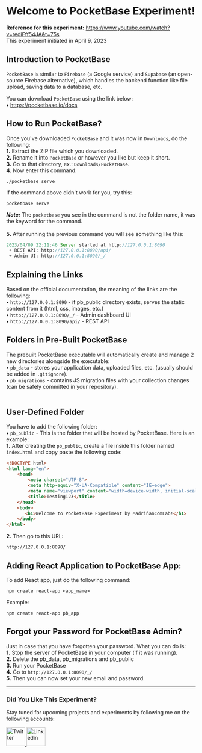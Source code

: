 # Welcome to PocketBase Experiment!
<b>Reference for this experiment:</b> https://www.youtube.com/watch?v=rediFff54JA&t=75s<br/>
This experiment initiated in April 9, 2023

## Introduction to PocketBase
`PocketBase` is similar to `Firebase` (a Google service) and `Supabase` (an open-source Firebase alternative), which handles the backend function like file upload, saving data to a database, etc.<br/>

You can download `PocketBase` using the link below:<br/>
<b>•</b> https://pocketbase.io/docs

## How to Run PocketBase?
Once you've downloaded `PocketBase` and it was now in `Downloads`, do the following:<br/>
<b>1.</b> Extract the ZIP file which you downloaded.<br/>
<b>2.</b> Rename it into `PocketBase` or however you like but keep it short.<br/>
<b>3.</b> Go to that directory, ex.: `Downloads/PocketBase`.<br/>
<b>4.</b> Now enter this command:
```
./pocketbase serve
```
If the command above didn't work for you, try this:
```
pocketbase serve
```

<b><em>Note:</em></b> The `pocketbase` you see in the command is not the folder name, it was the keyword for the command.<br/><br/>
<b>5.</b> After running the previous command you will see something like this:
```javascript
2023/04/09 22:11:46 Server started at http://127.0.0.1:8090
 ➜ REST API: http://127.0.0.1:8090/api/
 ➜ Admin UI: http://127.0.0.1:8090/_/
```

## Explaining the Links
Based on the official documentation, the meaning of the links are the following:<br/>
<b>•</b> `http://127.0.0.1:8090` - if pb_public directory exists, serves the static content from it (html, css, images, etc.)<br/>
<b>•</b> `http://127.0.0.1:8090/_/` - Admin dashboard UI<br/>
<b>•</b> `http://127.0.0.1:8090/api/` - REST API<br/>

## Folders in Pre-Built PocketBase
The prebuilt PocketBase executable will automatically create and manage 2 new directories alongside the executable:<br/>
<b>•</b> `pb_data` - stores your application data, uploaded files, etc. (usually should be added in `.gitignore`).<br/>
<b>•</b> `pb_migrations` - contains JS migration files with your collection changes (can be safely committed in your repository).<br/><br/>

## User-Defined Folder
You have to add the following folder:<br/>
<b>•</b> `pb_public` - This is the folder that will be hosted by PocketBase. Here is an example:<br/>
<b>1.</b> After creating the `pb_public`, create a file inside this folder named `index.html` and copy paste the following code:
```html
<!DOCTYPE html>
<html lang="en">
    <head>
        <meta charset="UTF-8">
        <meta http-equiv="X-UA-Compatible" content="IE=edge">
        <meta name="viewport" content="width=device-width, initial-scale=1.0">
        <title>Testing123</title>
    </head>
    <body>
       <h1>Welcome to PocketBase Experiment by MadriñanComLab!</h1> 
    </body>
</html>
```
<b>2.</b> Then go to this URL:
```
http://127.0.0.1:8090/
``` 

## Adding React Application to PocketBase App:
To add React app, just do the following command:
```
npm create react-app <app_name>
```

Example:
```
npm create react-app pb_app
```

## Forgot your Password for PocketBase Admin?
Just in case that you have forgotten your password. What you can do is:<br/>
<b>1.</b> Stop the server of PocketBase in your computer (if it was running).<br/>
<b>2.</b> Delete the pb_data, pb_migrations and pb_public<br/>
<b>3.</b> Run your PocketBase<br/>
<b>4.</b> Go to `http://127.0.0.1:8090/_/`<br/>
<b>5.</b> Then you can now set your new email and password. 

----
### Did You Like This Experiment?
Stay tuned for upcoming projects and experiments by following me on the following accounts:
<p float="left">
  <a href="https://twitter.com/MadrinanComLab">
  <img src="https://user-images.githubusercontent.com/74145874/219954290-0afa8626-f2b5-44a9-8130-1ccce187ac06.png" width="50px" title="Twitter"/>
  </a>
  <a href="https://www.linkedin.com/in/john-clifford-madri%C3%B1an-3b5ba222a/">
  <img src="https://user-images.githubusercontent.com/74145874/219954352-03919daf-97cf-4639-80a8-dab307ad1964.png" width="50px" title="Linkedin"/>
  </a>
</p>